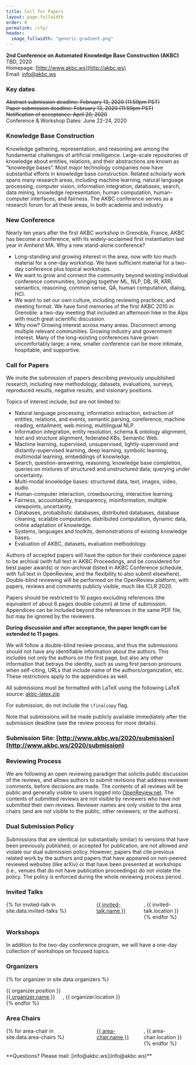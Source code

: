 ```yaml
---
title: Call for Papers
layout: page-fullwidth
order: 0
permalink: /cfp/
header:
  image_fullwidth: "generic-gradient.png"
---
```


**2nd Conference on Automated Knowledge Base Construction (AKBC)**<br>
TBD, 2020<br>
Homepage: [http://www.akbc.ws](http://akbc.ws)<br>
Email: [info@akbc.ws](mailto:info@akbc.ws)<br>

### Key dates

~~Abstract submission deadline: February 13, 2020 (11:59pm PST)~~<br>
~~Paper submission deadline: February 13, 2020 (11:59pm PST)~~<br>
~~Notification of acceptance: April 20, 2020~~<br>
Conference & Workshop Dates: June 22-24, 2020<br>

### Knowledge Base Construction

Knowledge gathering, representation, and reasoning are among the fundamental challenges of artificial intelligence. Large-scale repositories of knowledge about entities, relations, and their abstractions are known as “knowledge bases”. Most major technology companies now have substantial efforts in knowledge base construction. Related scholarly work spans many research areas, including machine learning, natural language processing, computer vision, information integration, databases, search, data mining, knowledge representation, human computation, human-computer interfaces, and fairness. The AKBC conference serves as a research forum for all these areas, in both academia and industry.

### New Conference

Nearly ten years after the first AKBC workshop in Grenoble, France, AKBC has become a conference, with its widely-acclaimed first instantiation last year in Amherst MA. Why a new stand-alone conference?

- Long-standing and growing interest in the area, now with too much material for a one-day workshop. We have sufficient material for a two-day conference plus topical workshops.
- We want to grow and connect the community beyond existing individual conference communities, bringing together ML, NLP, DB, IR, KRR, semantics, reasoning, common sense, QA, human computation, dialog, HCI.
- We want to set our own culture, including reviewing practices, and meeting format. We have fond memories of the first AKBC 2010 in Grenoble: a two-day meeting that included an afternoon hike in the Alps with much great scientific discussion.
- Why now? Growing interest across many areas. Disconnect among multiple relevant communities. Growing industry and government interest. Many of the long-existing conferences have grown uncomfortably large; a new, smaller conference can be more intimate, hospitable, and supportive.

### Call for Papers

We invite the submission of papers describing previously unpublished research, including new methodology, datasets, evaluations, surveys, reproduced results, negative results, and visionary positions.

Topics of interest include, but are not limited to:

- Natural language processing, information extraction, extraction of entities, relations, and events, semantic parsing, coreference, machine reading, entailment, web mining, multilingual NLP.
- Information integration, entity resolution, schema & ontology alignment, text and structure alignment, federated KBs, Semantic Web.
- Machine learning, supervised, unsupervised, lightly-supervised and distantly-supervised learning, deep learning, symbolic learning, multimodal learning, embeddings of knowledge.
- Search, question-answering, reasoning, knowledge base completion, queries on mixtures of structured and unstructured data; querying under uncertainty.
- Multi-modal knowledge bases: structured data, text, images, video, audio.
- Human-computer interaction, crowdsourcing, interactive learning.
- Fairness, accountability, transparency, misinformation, multiple viewpoints, uncertainty.
- Databases, probabilistic databases, distributed databases, database cleaning, scalable computation, distributed computation, dynamic data, online adaptation of knowledge.
- Systems, languages and toolkits, demonstrations of existing knowledge bases.
- Evaluation of AKBC, datasets, evaluation methodology.

Authors of accepted papers will have the option for their conference paper to be archival (with full text in AKBC Proceedings, and be considered for best paper awards) or non-archival (listed in AKBC Conference schedule, with full text in OpenReview, and the flexibility to also submit elsewhere). Double-blind reviewing will be performed on the OpenReview platform, with papers, reviews and comments publicly visible, much like ICLR 2020.

Papers should be restricted to 10 pages excluding references (the equivalent of about 6 pages double column) at time of submission.
Appendices can be included beyond the references in the same PDF file, but may be ignored by the reviewers.

**During discussion and after acceptance, the paper length can be extended to 11 pages**.

We will follow a double-blind review process, and thus the submissions should not have any identifiable information about the authors.
This includes not only the authors on the first page, but also any other information that betrays the identity, such as using first person pronouns when self-citing, URLs that include name of the authors/organization, etc.
These restrictions apply to the appendices as well.

All submissions must be formatted with LaTeX using the following LaTeX source: [akbc-latex.zip](https://github.com/akbc-conference/style-files/blob/master/akbc-latex.zip?raw=true)

For submission, do not include the `\finalcopy` flag.

Note that submissions will be made publicly available immediately after the submission deadline (see the review process for more details).

### Submission Site: [http://www.akbc.ws/2020/submission](http://www.akbc.ws/2020/submission)

### Reviewing Process

We are following an open reviewing paradigm that solicits public discussion of the reviews, and allows authors to submit revisions that address reviewer comments, before decisions are made.
The contents of all reviews will be public and generally visible to users logged into <a href="https://www.openreview.net">OpenReview.net</a>.
The contents of submitted reviews are not visible by reviewers who have not submitted their own reviews.
Reviewer names are only visible to the area chairs (and are _not_ visible to the public, other reviewers, or the authors).

### Dual Submission Policy

Submissions that are identical (or substantially similar) to versions that have been previously published, or accepted for publication, are not allowed and violate our dual submission policy.
However, papers that cite previous related work by the authors and papers that have appeared on non-peered reviewed websites (like arXiv) or that have been presented at workshops (i.e., venues that do not have publication proceedings) do not violate the policy.
The policy is enforced during the whole reviewing process period.

### Invited Talks

<div class="row">
<div class="columns">
{% for invited-talk in site.data.invited-talks %}
<a href="{{ invited-talk.url }}">{{ invited-talk.name }}</a>, {{ invited-talk.location }}<br>
{% endfor %}
</div>
</div>

### Workshops

In addition to the two-day conference program, we will have a one-day collection of workshops on focused topics.

### Organizers

{% for organizer in site.data.organizers %}

<div class="row">
<div class="small-3 large-3 columns">
{{ organizer.position }}<br>
</div>
<div class="small-9 large-9 columns">
<a href="{{ organizer.url }}">{{ organizer.name }}</a>, {{ organizer.location }}<br>
</div>
</div>
{% endfor %}

### Area Chairs

<div class="row">
<div class="columns">
{% for area-chair in site.data.area-chairs %}
<a href="{{ area-chair.url }}">{{ area-chair.name }}</a>, {{ area-chair.location }}<br>
{% endfor %}
</div>
</div>

<br>
**Questions? Please mail: [info@akbc.ws](info@akbc.ws)**
<br>
